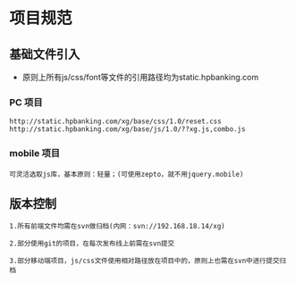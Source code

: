 # 项目规范

## 基础文件引入

* 原则上所有js/css/font等文件的引用路径均为static.hpbanking.com

### PC 项目

	http://static.hpbanking.com/xg/base/css/1.0/reset.css
	http://static.hpbanking.com/xg/base/js/1.0/??xg.js,combo.js
  
### mobile 项目

	可灵活选取js库，基本原则：轻量；(可使用zepto，就不用jquery.mobile)

## 版本控制

	1.所有前端文件均需在svn做归档(内网：svn://192.168.18.14/xg)

	2.部分使用git的项目，在每次发布线上前需在svn提交

	3.部分移动端项目，js/css文件使用相对路径放在项目中的，原则上也需在svn中进行提交归档

  
